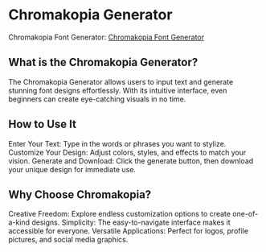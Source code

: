 # Chromakopia Generator
Chromakopia Font Generator: [Chromakopia Font Generator](https://chromakopiagenerator.org/)


## What is the Chromakopia Generator?
The Chromakopia Generator allows users to input text and generate stunning font designs effortlessly. With its intuitive interface, even beginners can create eye-catching visuals in no time.

## How to Use It
Enter Your Text: Type in the words or phrases you want to stylize.
Customize Your Design: Adjust colors, styles, and effects to match your vision.
Generate and Download: Click the generate button, then download your unique design for immediate use.

## Why Choose Chromakopia?
Creative Freedom: Explore endless customization options to create one-of-a-kind designs.
Simplicity: The easy-to-navigate interface makes it accessible for everyone.
Versatile Applications: Perfect for logos, profile pictures, and social media graphics.
